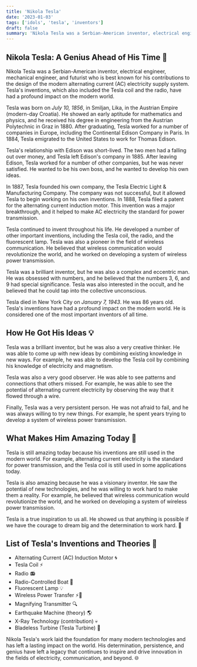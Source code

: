 ```yaml
---
title: 'Nikola Tesla'
date: '2023-01-03'
tags: ['idols', 'tesla', 'inventors']
draft: false
summary: 'Nikola Tesla was a Serbian-American inventor, electrical engineer, mechanical engineer, and futurist who is best known for his contributions to the design of the modern alternating current (AC) electricity supply system. Teslas inventions, which also included the Tesla coil and the radio, have had a profound impact on the modern world.'
---
```


## **Nikola Tesla: A Genius Ahead of His Time 🌟**

Nikola Tesla was a Serbian-American inventor, electrical engineer, mechanical engineer, and futurist who is best known for his contributions to the design of the modern alternating current (AC) electricity supply system. Tesla's inventions, which also included the Tesla coil and the radio, have had a profound impact on the modern world.

Tesla was born on _July 10, 1856_, in Smiljan, Lika, in the Austrian Empire (modern-day Croatia). He showed an early aptitude for mathematics and physics, and he received his degree in engineering from the Austrian Polytechnic in Graz in 1880. After graduating, Tesla worked for a number of companies in Europe, including the Continental Edison Company in Paris. In 1884, Tesla emigrated to the United States to work for Thomas Edison.

Tesla's relationship with Edison was short-lived. The two men had a falling out over money, and Tesla left Edison's company in 1885. After leaving Edison, Tesla worked for a number of other companies, but he was never satisfied. He wanted to be his own boss, and he wanted to develop his own ideas.

In 1887, Tesla founded his own company, the Tesla Electric Light & Manufacturing Company. The company was not successful, but it allowed Tesla to begin working on his own inventions. In 1888, Tesla filed a patent for the alternating current induction motor. This invention was a major breakthrough, and it helped to make AC electricity the standard for power transmission.

Tesla continued to invent throughout his life. He developed a number of other important inventions, including the Tesla coil, the radio, and the fluorescent lamp. Tesla was also a pioneer in the field of wireless communication. He believed that wireless communication would revolutionize the world, and he worked on developing a system of wireless power transmission.

Tesla was a brilliant inventor, but he was also a complex and eccentric man. He was obsessed with numbers, and he believed that the numbers 3, 6, and 9 had special significance. Tesla was also interested in the occult, and he believed that he could tap into the collective unconscious.

Tesla died in New York City on _January 7, 1943_. He was 86 years old. Tesla's inventions have had a profound impact on the modern world. He is considered one of the most important inventors of all time.

## **How He Got His Ideas 💡**

Tesla was a brilliant inventor, but he was also a very creative thinker. He was able to come up with new ideas by combining existing knowledge in new ways. For example, he was able to develop the Tesla coil by combining his knowledge of electricity and magnetism.

Tesla was also a very good observer. He was able to see patterns and connections that others missed. For example, he was able to see the potential of alternating current electricity by observing the way that it flowed through a wire.

Finally, Tesla was a very persistent person. He was not afraid to fail, and he was always willing to try new things. For example, he spent years trying to develop a system of wireless power transmission.

## **What Makes Him Amazing Today 🚀**

Tesla is still amazing today because his inventions are still used in the modern world. For example, alternating current electricity is the standard for power transmission, and the Tesla coil is still used in some applications today.

Tesla is also amazing because he was a visionary inventor. He saw the potential of new technologies, and he was willing to work hard to make them a reality. For example, he believed that wireless communication would revolutionize the world, and he worked on developing a system of wireless power transmission.

Tesla is a true inspiration to us all. He showed us that anything is possible if we have the courage to dream big and the determination to work hard. 🌠

## **List of Tesla's Inventions and Theories 📜**

- Alternating Current (AC) Induction Motor 🌀
- Tesla Coil ⚡
- Radio 📻
- Radio-Controlled Boat 🚤
- Fluorescent Lamp 💡
- Wireless Power Transfer ⚡🔋
- Magnifying Transmitter 🔍
- Earthquake Machine (theory) 🌎
- X-Ray Technology (contribution) 💀
- Bladeless Turbine (Tesla Turbine) 💨

Nikola Tesla's work laid the foundation for many modern technologies and has left a lasting impact on the world. His determination, persistence, and genius have left a legacy that continues to inspire and drive innovation in the fields of electricity, communication, and beyond. 🌐
